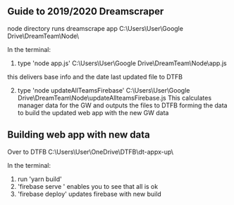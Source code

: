 ## Guide to 2019/2020 Dreamscraper

node directory runs dreamscrape app
C:\Users\User\Google Drive\DreamTeam\Node\

In the terminal:

1. type 'node app.js'
   C:\Users\User\Google Drive\DreamTeam\Node\app.js

this delivers base info and the date last updated file to DTFB

2. type 'node updateAllTeamsFirebase'
   C:\Users\User\Google Drive\DreamTeam\Node\updateAllteamsFirebase.js
   This calculates manager data for the GW and outputs the files to DTFB forming the data to build the updated web app with the new GW data

## Building web app with new data

Over to DTFB
C:\Users\User\OneDrive\DTFB\dt-appx-up\

In the terminal:

1. run 'yarn build'
2. 'firebase serve ' enables you to see that all is ok
3. 'firebase deploy' updates firebase with new build
